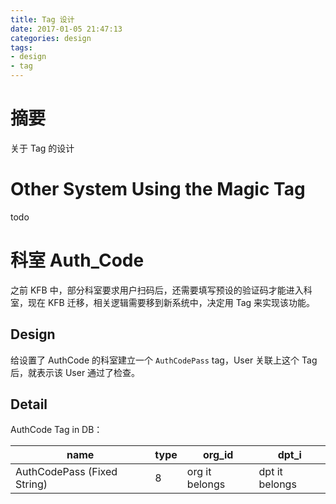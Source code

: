 ```yaml
---
title: Tag 设计
date: 2017-01-05 21:47:13
categories: design
tags:
- design
- tag
---
```


# 摘要

关于 Tag 的设计

<!--more-->

# Other System Using the Magic Tag

todo

# 科室 Auth_Code

之前 KFB 中，部分科室要求用户扫码后，还需要填写预设的验证码才能进入科室，现在 KFB 迁移，相关逻辑需要移到新系统中，决定用 Tag 来实现该功能。

## Design

给设置了 AuthCode 的科室建立一个 `AuthCodePass` tag，User 关联上这个 Tag 后，就表示该 User 通过了检查。

## Detail

AuthCode Tag in DB：

| name                        | type | org_id         | dpt_i          |
| --------------------------- | ---- | -------------- | -------------- |
| AuthCodePass (Fixed String) | 8    | org it belongs | dpt it belongs |





